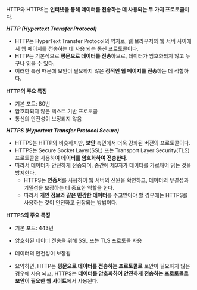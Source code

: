 HTTP와 HTTPS는 **인터넷을 통해 데이터를 전송하는 데 사용되는 두 가지 프로토콜**이다.

***HTTP (Hypertext Transfer Protocol)***

- HTTP는 HyperText Transfer Protocol의 약자로, 웹 브라우저와 웹 서버 사이에서 웹 페이지를 전송하는 데 사용 되는 통신 프로토콜이다.
- HTTP는 기본적으로 **평문으로 데이터를 전송**하므로, 데이터가 암호화되지 않고 누구나 읽을 수 있다.
- 이러한 특징 때문에 보안이 필요하지 않은 **정적인 웹 페이지를 전송**하는 데 적합하다.

**HTTP의 주요 특징**

- 기본 포트: 80번
- 암호화되지 않은 텍스트 기반 프로토콜
- 통신의 안전성이 보장되지 않음

***HTTPS (Hypertext Transfer Protocol Secure)***

- HTTPS는 HTTP와 비슷하지만, **보안** 측면에서 더욱 강화된 버전의 프로토콜이다.
- HTTPS는 Secure Socket Layer(SSL) 또는 Transport Layer Security(TLS) 프로토콜을 사용하여 **데이터를 암호화하여 전송한다.**
- 따라서 데이터가 안전하게 전송되며, 중간에 제3자가 데이터를 가로채어 읽는 것을 방지한다.
  - HTTPS는 **인증서**를 사용하여 웹 서버의 신원을 확인하고, 데이터의 무결성과 기밀성을 보장하는 데 중요한 역할을 한다.
  - 따라서 **개인 정보와 같은 민감한 데이터**를 주고받아야 할 경우에는 HTTPS를 사용하는 것이 안전하고 권장되는 방법이다.

**HTTPS의 주요 특징**

- 기본 포트: 443번
- 암호화된 데이터 전송을 위해 SSL 또는 TLS 프로토콜 사용
- 데이터의 안전성이 보장됨

- 요약하면, HTTP는 **평문으로 데이터를 전송하는 프로토콜로** 보안이 필요하지 않은 경우에 사용 되고, HTTPS는 **데이터를 암호화하여 안전하게 전송하는 프로토콜로 보안이 필요한 웹 사이트**에서 사용된다.